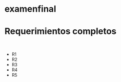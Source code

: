 # examenfinal

<h1>Requerimientos completos</h1><br>
<ul>
<li>
R1
</li>

<li>
R2
</li>

<li>
R3
</li>

<li>
R4
</li>

<li>
R5
</li>
</ul>
